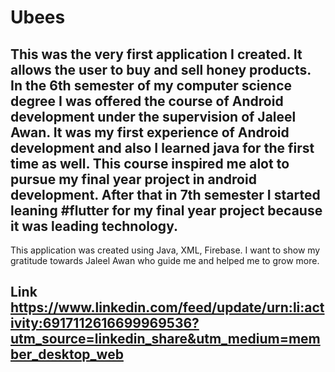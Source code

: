 # Ubees
## This was the very first application I created. It allows the user to buy and sell honey products. In the 6th semester of my computer science degree I was offered the course of Android development under the supervision of Jaleel Awan. It was my first experience of Android development and also I learned java for the first time as well. This course inspired me alot to pursue my final year project in android development. After that in 7th semester I started leaning #flutter for my final year project because it was leading technology.
This application was created using Java, XML, Firebase.
I want to show my gratitude towards Jaleel Awan who guide me and helped me to grow more. 

## Link https://www.linkedin.com/feed/update/urn:li:activity:6917112616699969536?utm_source=linkedin_share&utm_medium=member_desktop_web
